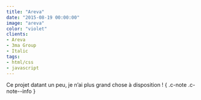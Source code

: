 ```yaml
---
title: "Areva"
date: "2015-08-19 00:00:00"
image: "areva"
color: "violet"
clients:
- Areva
- 3ma Group
- Italic
tags:
- html/css
- javascript
---
```


Ce projet datant un peu, je n’ai plus grand chose à disposition ! { .c-note .c-note--info }
